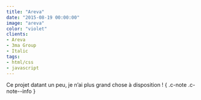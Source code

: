 ```yaml
---
title: "Areva"
date: "2015-08-19 00:00:00"
image: "areva"
color: "violet"
clients:
- Areva
- 3ma Group
- Italic
tags:
- html/css
- javascript
---
```


Ce projet datant un peu, je n’ai plus grand chose à disposition ! { .c-note .c-note--info }
